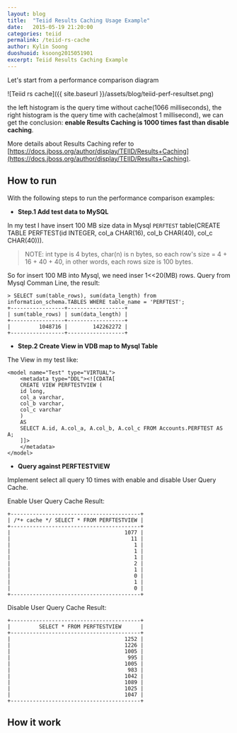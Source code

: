 ```yaml
---
layout: blog
title:  "Teiid Results Caching Usage Example"
date:   2015-05-19 21:20:00
categories: teiid
permalink: /teiid-rs-cache
author: Kylin Soong
duoshuoid: ksoong2015051901
excerpt: Teiid Results Caching Example
---
```


Let's start from a performance comparison diagram

![Teiid rs cache]({{ site.baseurl }}/assets/blog/teiid-perf-resultset.png)

the left histogram is the query time without cache(1066 milliseconds), the right histogram is the query time with cache(almost 1 millisecond), we can get the conclusion: **enable Results Caching is 1000 times fast than disable caching**.

More details about Results Caching refer to [https://docs.jboss.org/author/display/TEIID/Results+Caching](https://docs.jboss.org/author/display/TEIID/Results+Caching).

## How to run  

With the following steps to run the performance comparison examples:

* **Step.1 Add test data to MySQL**

In my test I have insert 100 MB size data in Mysql `PERFTEST` table(CREATE TABLE PERFTEST(id INTEGER, col_a CHAR(16), col_b CHAR(40), col_c CHAR(40))).

> NOTE: int type is 4 bytes, char(n) is n bytes, so each row's size = 4 + 16 + 40 + 40, in other words, each rows size is 100 bytes.

So for insert 100 MB into Mysql, we need inser 1<<20(MB) rows. Query from Mysql Comman Line, the result:

~~~
> SELECT sum(table_rows), sum(data_length) from information_schema.TABLES WHERE table_name = 'PERFTEST';
+-----------------+------------------+
| sum(table_rows) | sum(data_length) |
+-----------------+------------------+
|         1048716 |        142262272 |
+-----------------+------------------+
~~~ 

* **Step.2 Create View in VDB map to Mysql Table**

The View in my test like:

~~~
<model name="Test" type="VIRTUAL">
	<metadata type="DDL"><![CDATA[
	CREATE VIEW PERFTESTVIEW (
	id long,
	col_a varchar,
	col_b varchar,
	col_c varchar
	)
	AS
	SELECT A.id, A.col_a, A.col_b, A.col_c FROM Accounts.PERFTEST AS A;
	]]>
	</metadata>
</model>
~~~

* **Query against PERFTESTVIEW**

Implement select all query 10 times with enable and disable User Query Cache.

Enable User Query Cache Result:

~~~
+-----------------------------------------+
| /*+ cache */ SELECT * FROM PERFTESTVIEW |
+-----------------------------------------+
|                                    1077 |
|                                      11 |
|                                       1 |
|                                       1 |
|                                       1 |
|                                       2 |
|                                       1 |
|                                       0 |
|                                       1 |
|                                       0 |
+-----------------------------------------+
~~~

Disable User Query Cache Result:

~~~
+-----------------------------------------+
|         SELECT * FROM PERFTESTVIEW      |
+-----------------------------------------+
|                                    1252 |
|                                    1226 |
|                                    1005 |
|                                     995 |
|                                    1005 |
|                                     983 |
|                                    1042 |
|                                    1089 |
|                                    1025 |
|                                    1047 |
+-----------------------------------------+
~~~

## How it work
